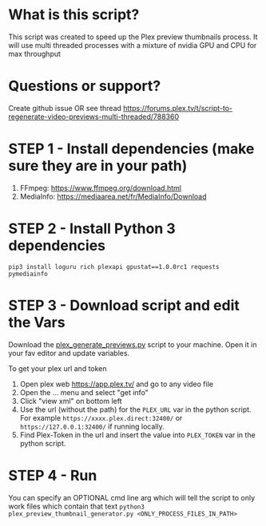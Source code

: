 # What is this script?
This script was created to speed up the Plex preview thumbnails process.
It will use multi threaded processes with a mixture of nvidia GPU and CPU for max throughput

# Questions or support?
Create github issue OR see thread https://forums.plex.tv/t/script-to-regenerate-video-previews-multi-threaded/788360

# STEP 1 - Install dependencies (make sure they are in your path)
1. FFmpeg: https://www.ffmpeg.org/download.html
2. MediaInfo: https://mediaarea.net/fr/MediaInfo/Download

# STEP 2 - Install Python 3 dependencies
```
pip3 install loguru rich plexapi gpustat==1.0.0rc1 requests pymediainfo
```

# STEP 3 - Download script and edit the Vars
Download the [plex_generate_previews.py](https://raw.githubusercontent.com/stevezau/plex_generate_vid_previews/main/plex_generate_previews.py) script to your machine. Open it in your fav editor and update variables.

To get your plex url and token
1. Open plex web https://app.plex.tv/ and go to any video file
2. Open the ... menu and select "get info"
3. Click "view xml" on bottom left
4. Use the url (without the path) for the `PLEX_URL` var in the python script. For example `https://xxxx.plex.direct:32400/` or `https://127.0.0.1:32400/` if running locally.
5. Find Plex-Token in the url and insert the value into `PLEX_TOKEN` var in the python script.

# STEP 4 - Run
You can specify an OPTIONAL cmd line arg which will tell the script to only work files which contain that text
`python3 plex_preview_thumbnail_generator.py <ONLY_PROCESS_FILES_IN_PATH>`
